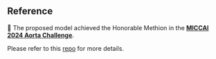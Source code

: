 ## Reference

🌟 The proposed model achieved the Honorable Methion in the [**MICCAI 2024 Aorta Challenge**](https://aortaseg24.grand-challenge.org/).

Please refer to this [repo](https://github.com/Puzzled-Hui/IMR-Aorta24-Solution) for more details.